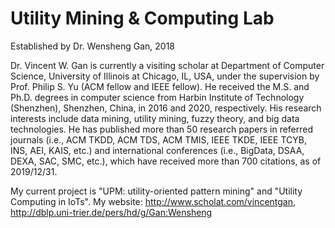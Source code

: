 # Utility Mining & Computing Lab

Established by Dr. Wensheng Gan, 2018

Dr. Vincent W. Gan is currently a visiting scholar at Department of Computer Science, University of Illinois at Chicago, IL, USA, under the supervision by Prof. Philip S. Yu (ACM fellow and IEEE fellow). He received the M.S. and Ph.D. degrees in computer science from Harbin Institute of Technology (Shenzhen), Shenzhen, China, in 2016 and 2020, respectively. His research interests include data mining, utility mining, fuzzy theory, and big data technologies. He has published more than 50 research papers in referred journals (i.e., ACM TKDD, ACM TDS, ACM TMIS, IEEE TKDE, IEEE TCYB, INS, AEI, KAIS, etc.) and international conferences (i.e., BigData, DSAA, DEXA, SAC, SMC, etc.), which have received more than 700 citations, as of 2019/12/31. 

My current project is "UPM: utility-oriented pattern mining" and "Utility Computing in IoTs". 
My website: http://www.scholat.com/vincentgan, http://dblp.uni-trier.de/pers/hd/g/Gan:Wensheng
